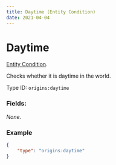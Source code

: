 ```yaml
---
title: Daytime (Entity Condition)
date: 2021-04-04
---
```

# Daytime

[Entity Condition](../entity_conditions.md).

Checks whether it is daytime in the world.

Type ID: `origins:daytime`

### Fields:

_None._

### Example
```json
{
    "type": "origins:daytime"
}
```